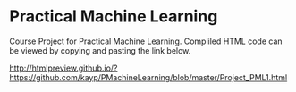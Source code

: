 Practical Machine Learning
================

Course Project for Practical Machine Learning. 
Compliled HTML code can be viewed by copying and pasting the link below.  

http://htmlpreview.github.io/?https://github.com/kayp/PMachineLearning/blob/master/Project_PML1.html  
